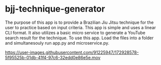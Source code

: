 # bjj-technique-generator
The purpose of this app is to provide a Brazilian Jiu Jitsu technique for the user to practice based on input criteria. This app is simple and uses a linear CLI format. It also utilizes a basic micro service to generate a YouTube search result for the technique. To use this app. Load the files into a folder and simultanesouly run app.py and microservice.py.

https://user-images.githubusercontent.com/91225947/172928578-5f95525b-01db-41f4-97c6-32edd0e86e5e.mov

